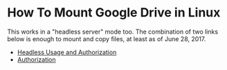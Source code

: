 # How To Mount Google Drive in Linux
This works in a "headless server" mode too. 
The combination of two links below is enough to mount 
and copy files, at least as of June 28, 2017.

- [Headless Usage and Authorization](https://github.com/astrada/google-drive-ocamlfuse/wiki/Headless-Usage-&-Authorization)
- [Authorization](https://github.com/astrada/google-drive-ocamlfuse/wiki/Authorization)
